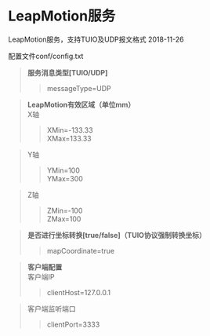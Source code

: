 # LeapMotion服务

LeapMotion服务，支持TUIO及UDP报文格式 
2018-11-26
   
配置文件conf/config.txt
>**服务消息类型[TUIO/UDP]**  
>>messageType=UDP

>**LeapMotion有效区域（单位mm）**  
>X轴  
>>XMin=-133.33  
>>XMax=133.33

>Y轴
>>YMin=100  
>>YMax=300 

>Z轴
>>ZMin=-100  
>>ZMax=100

>**是否进行坐标转换[true/false]（TUIO协议强制转换坐标）**   
>>mapCoordinate=true


>**客户端配置**  
>客户端IP
>>clientHost=127.0.0.1  

>客户端监听端口  
>>clientPort=3333  
